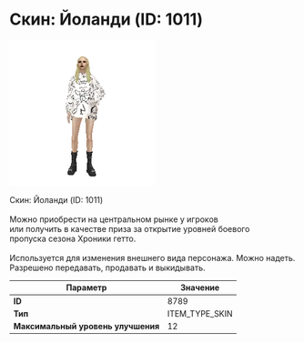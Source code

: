 # Скин: Йоланди (ID: 1011)

![Item Image](../img/8789.webp?raw=true)

Скин: Йоланди (ID: 1011)<br><br>Можно приобрести на центральном рынке у игроков<br>или получить в качестве приза за открытие уровней боевого<br>пропуска сезона Хроники гетто.<br><br>Используется для изменения внешнего вида персонажа. Можно надеть.<br>Разрешено передавать, продавать и выкидывать.


| Параметр | Значение |
|----------|----------|
| **ID** | 8789 |
| **Тип** | ITEM_TYPE_SKIN |
| **Максимальный уровень улучшения** | 12 |

